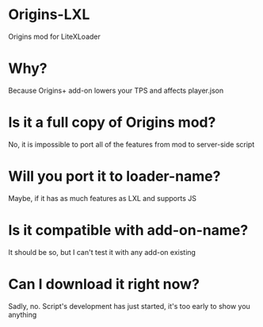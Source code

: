 # Origins-LXL
Origins mod for LiteXLoader


# Why?
Because Origins+ add-on lowers your TPS and affects player.json
# Is it a full copy of Origins mod?
No, it is impossible to port all of the features from mod to server-side script
# Will you port it to loader-name?
Maybe, if it has as much features as LXL and supports JS
# Is it compatible with add-on-name?
It should be so, but I can't test it with any add-on existing
# Can I download it right now?
Sadly, no. Script's development has just started, it's too early to show you anything
